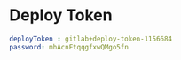 # Deploy Token

```yaml 
deployToken : gitlab+deploy-token-1156684
password: mhAcnFtqqgfxwQMgo5fn
```
